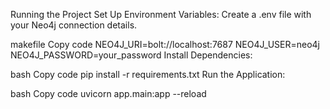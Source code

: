 Running the Project
Set Up Environment Variables: Create a .env file with your Neo4j connection details.

makefile
Copy code
NEO4J_URI=bolt://localhost:7687
NEO4J_USER=neo4j
NEO4J_PASSWORD=your_password
Install Dependencies:

bash
Copy code
pip install -r requirements.txt
Run the Application:

bash
Copy code
uvicorn app.main:app --reload